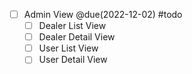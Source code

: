 - [ ] Admin View @due(2022-12-02) #todo
	- [ ] Dealer List View
	- [ ] Dealer Detail View
	- [ ] User List View
	- [ ] User Detail View
